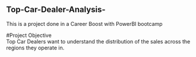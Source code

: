## Top-Car-Dealer-Analysis-
This is a project done in a Career Boost with PowerBI bootcamp

#Project Objective  
Top Car Dealers want to understand the distribution of the sales across the regions they operate in.  
